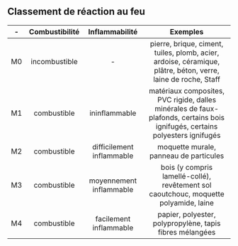 
## Classement de réaction au feu
 
| - | Combustibilité | Inflammabilité | Exemples|
|:-------:|:-------:|:-------:|:------:|
|M0 | incombustible | - | pierre, brique, ciment, tuiles, plomb, acier, ardoise, céramique, plâtre, béton, verre, laine de roche, Staff|
|M1 |	combustible |	ininflammable |	matériaux composites, PVC rigide, dalles minérales de faux-plafonds, certains bois ignifugés, certains polyesters ignifugés|
|M2 |	combustible |	difficilement inflammable |	moquette murale, panneau de particules|
|M3 |	combustible |	moyennement inflammable |	bois (y compris lamellé-collé), revêtement sol caoutchouc, moquette polyamide, laine|
|M4 |	combustible |	facilement inflammable | papier, polyester, polypropylène, tapis fibres mélangées|
